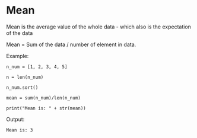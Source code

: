 # Mean
Mean is the average value of the whole data - which also is the expectation of the data

Mean = Sum of the data / number of element in data.

Example: 

    n_num = [1, 2, 3, 4, 5] 
    
    n = len(n_num) 
    
    n_num.sort()

    mean = sum(n_num)/len(n_num)
	
    print("Mean is: " + str(mean))

Output:

    Mean is: 3

